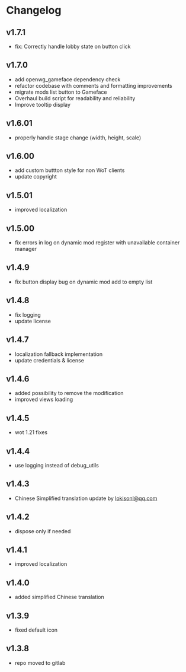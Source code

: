 # Changelog

## v1.7.1

* fix: Correctly handle lobby state on button click

## v1.7.0

* add openwg_gameface dependency check
* refactor codebase with comments and formatting improvements
* migrate mods list button to Gameface
* Overhaul build script for readability and reliability
* Improve tooltip display

## v1.6.01

* properly handle stage change (width, height, scale)

## v1.6.00

* add custom buttton style for non WoT clients
* update copyright

## v1.5.01

* improved localization

## v1.5.00

* fix errors in log on dynamic mod register with unavailable container manager

## v1.4.9

* fix button display bug on dynamic mod add to empty list

## v1.4.8

* fix logging
* update license

## v1.4.7

* localization fallback implementation
* update credentials & license

## v1.4.6

* added possibility to remove the modification
* improved views loading

## v1.4.5

* wot 1.21 fixes

## v1.4.4

* use logging instead of debug_utils

## v1.4.3

* Chinese Simplified translation update by lokisonl@qq.com

## v1.4.2

* dispose only if needed

## v1.4.1

* improved localization

## v1.4.0

* added simplified Chinese translation

## v1.3.9

* fixed default icon

## v1.3.8

* repo moved to gitlab